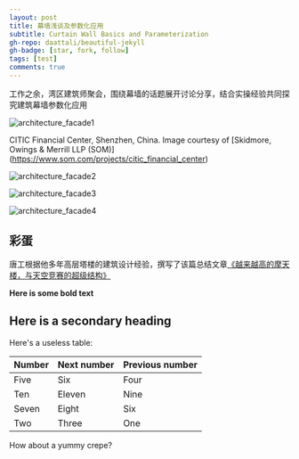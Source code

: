 ```yaml
---
layout: post
title: 幕墙浅谈及参数化应用
subtitle: Curtain Wall Basics and Parameterization
gh-repo: daattali/beautiful-jekyll
gh-badge: [star, fork, follow]
tags: [test]
comments: true
---
```


工作之余，湾区建筑师聚会，围绕幕墙的话题展开讨论分享，结合实操经验共同探究建筑幕墙参数化应用

![architecture_facade1](https://i.ibb.co/NKjBCpf/citic-fc-1575x900-som-01jpg.jpg)

CITIC Financial Center, Shenzhen, China. Image courtesy of [Skidmore, Owings & Merrill LLP (SOM)] (https://www.som.com/projects/citic_financial_center)

![architecture_facade2](https://i.ibb.co/Sdt5PzQ/IMG-0855.jpg)

![architecture_facade3](https://i.ibb.co/82LTXc2/Citic-design-documentation-draft-05.jpg)

![architecture_facade4](https://i.ibb.co/2tr5TGW/20180209-01.jpg)


## 彩蛋

唐工根据他多年高层塔楼的建筑设计经验，撰写了该篇总结文章[《越来越高的摩天楼，与天空竞赛的超级结构》](https://www.huxiu.com/article/264367.html)


**Here is some bold text**

## Here is a secondary heading

Here's a useless table:

| Number | Next number | Previous number |
| :------ |:--- | :--- |
| Five | Six | Four |
| Ten | Eleven | Nine |
| Seven | Eight | Six |
| Two | Three | One |


How about a yummy crepe?
